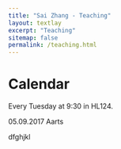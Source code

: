 ```yaml
---
title: "Sai Zhang - Teaching"
layout: textlay
excerpt: "Teaching"
sitemap: false
permalink: /teaching.html
---
```


# Calendar

Every Tuesday at 9:30 in HL124.

05.09.2017 Aarts

dfghjkl
